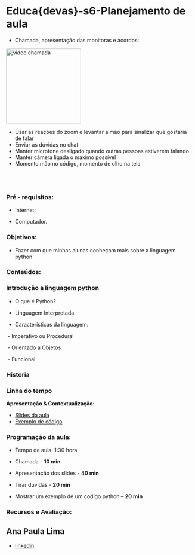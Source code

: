 # Educa{devas}-s6-Planejamento de aula

- Chamada, apresentação das monitoras e acordos:

<img src="https://i.pinimg.com/474x/b4/17/86/b41786b5e7627ed0c678a0ef4a62e9f6.jpg" alt="video chamada" width="200">

* Usar as reações do zoom e levantar a mão para sinalizar que gostaria de falar
* Enviar as dúvidas no chat
* Manter microfone desligado quando outras pessoas estiverem falando
* Manter câmera ligada o máximo possível
* Momento mão no código, momento de olho na tela

<br>
<br>

### Pré - requisitos:

* Internet;

* Computador.

### Objetivos:

* Fazer com que minhas alunas conheçam mais sobre a linguagem python

### Conteúdos:

### Introdução a linguagem python

* O que é Python?

* Linguagem Interpretada

* Características da linguagem:

​            \- Imperativo ou Procedural

​            \- Orientado a Objetos

​            \- Funcional

### Historia

### Linha do tempo

**Apresentação & Contextualização:**
- [Slides da aula](https://www.linkedin.com/in/ana-paula-lima-3269214b/)
- [Exemplo de código](https://www.linkedin.com/in/ana-paula-lima-3269214b/)

### Programação da aula:

* Tempo de aula: 1:30 hora

* Chamada - **10 min**

* Apresentação dos slides - **40 min**

* Tirar duvidas - **20 min**

* Mostrar um exemplo de um codigo python – **20 min**

### Recursos e Avaliação:

## Ana Paula Lima 
- [linkedin](https://www.linkedin.com/in/ana-paula-lima-3269214b/)
